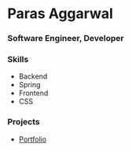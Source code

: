 # Paras Aggarwal

### Software Engineer, Developer

### Skills
- Backend
- Spring
- Frontend
- CSS

### Projects
- [Portfolio](https://https://github.com/Aggarwal-dev)
